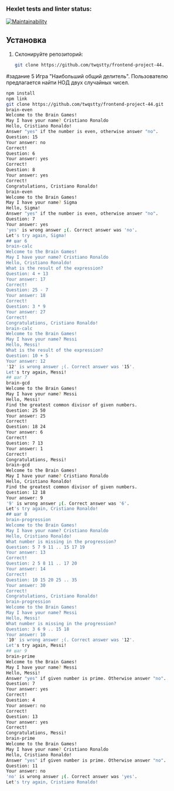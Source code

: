### Hexlet tests and linter status:
[![Maintainability](https://api.codeclimate.com/v1/badges/3234b710c63f51cb3645/maintainability)](https://codeclimate.com/github/twqstty/frontend-project-44/maintainability)


## Установка

1. Склонируйте репозиторий:
   ```bash
   git clone https://github.com/twqstty/frontend-project-44.
   
#задание 5
Игра "Наибольший общий делитель". Пользователю предлагается найти НОД двух случайных чисел.
```bash
npm install
npm link
git clone https://github.com/twqstty/frontend-project-44.git
brain-even
Welcome to the Brain Games!
May I have your name? Cristiano Ronaldo
Hello, Cristiano Ronaldo!
Answer "yes" if the number is even, otherwise answer "no".
Question: 15
Your answer: no
Correct!
Question: 6
Your answer: yes
Correct!
Question: 8
Your answer: yes
Correct!
Congratulations, Cristiano Ronaldo!
brain-even
Welcome to the Brain Games!
May I have your name? Sigma
Hello, Sigma!
Answer "yes" if the number is even, otherwise answer "no".
Question: 7
Your answer: yes
'yes' is wrong answer ;(. Correct answer was 'no'.
Let's try again, Sigma!
## шаг 6
brain-calc
Welcome to the Brain Games!
May I have your name? Cristiano Ronaldo
Hello, Cristiano Ronaldo!
What is the result of the expression?
Question: 4 + 13
Your answer: 17
Correct!
Question: 25 - 7
Your answer: 18
Correct!
Question: 3 * 9
Your answer: 27
Correct!
Congratulations, Cristiano Ronaldo!
brain-calc
Welcome to the Brain Games!
May I have your name? Messi
Hello, Messi!
What is the result of the expression?
Question: 10 + 5
Your answer: 12
'12' is wrong answer ;(. Correct answer was '15'.
Let's try again, Messi!
## шаг 7 
brain-gcd
Welcome to the Brain Games!
May I have your name? Messi
Hello, Messi!
Find the greatest common divisor of given numbers.
Question: 25 50
Your answer: 25
Correct!
Question: 18 24
Your answer: 6
Correct!
Question: 7 13
Your answer: 1
Correct!
Congratulations, Messi!
brain-gcd
Welcome to the Brain Games!
May I have your name? Cristiano Ronaldo
Hello, Cristiano Ronaldo!
Find the greatest common divisor of given numbers.
Question: 12 18
Your answer: 9
'9' is wrong answer ;(. Correct answer was '6'.
Let's try again, Cristiano Ronaldo!
## шаг 8 
brain-progression
Welcome to the Brain Games!
May I have your name? Cristiano Ronaldo
Hello, Cristiano Ronaldo!
What number is missing in the progression?
Question: 5 7 9 11 .. 15 17 19
Your answer: 13
Correct!
Question: 2 5 8 11 .. 17 20
Your answer: 14
Correct!
Question: 10 15 20 25 .. 35
Your answer: 30
Correct!
Congratulations, Cristiano Ronaldo!
brain-progression
Welcome to the Brain Games!
May I have your name? Messi
Hello, Messi!
What number is missing in the progression?
Question: 3 6 9 .. 15 18
Your answer: 10
'10' is wrong answer ;(. Correct answer was '12'.
Let's try again, Messi!
## шаг 9
brain-prime
Welcome to the Brain Games!
May I have your name? Messi
Hello, Messi!
Answer "yes" if given number is prime. Otherwise answer "no".
Question: 7
Your answer: yes
Correct!
Question: 4
Your answer: no
Correct!
Question: 13
Your answer: yes
Correct!
Congratulations, Messi!
brain-prime
Welcome to the Brain Games!
May I have your name? Cristiano Ronaldo
Hello, Cristiano Ronaldo!
Answer "yes" if given number is prime. Otherwise answer "no".
Question: 11
Your answer: no
'no' is wrong answer ;(. Correct answer was 'yes'.
Let's try again, Cristiano Ronaldo!





